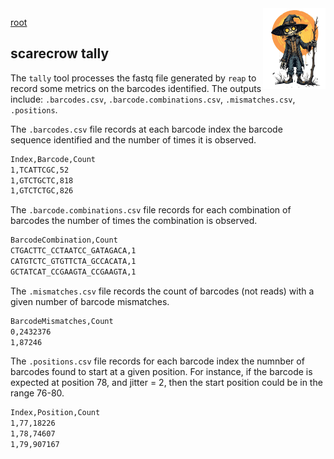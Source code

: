 <img style="float:right;width:100px;" src="../img/scarecrow.png" alt="scarecrow"/>

[root](root.md)

## scarecrow tally
The `tally` tool processes the fastq file generated by `reap` to record some metrics on the barcodes identified. The outputs include: `.barcodes.csv`, `.barcode.combinations.csv`, `.mismatches.csv`, `.positions`.

The `.barcodes.csv` file records at each barcode index the barcode sequence identified and the number of times it is observed.

```bash
Index,Barcode,Count
1,TCATTCGC,52
1,GTCTGCTC,818
1,GTCTCTGC,826
```

The `.barcode.combinations.csv` file records for each combination of barcodes the number of times the combination is observed.

```bash
BarcodeCombination,Count
CTGACTTC_CCTAATCC_GATAGACA,1
CATGTCTC_GTGTTCTA_GCCACATA,1
GCTATCAT_CCGAAGTA_CCGAAGTA,1
```

The `.mismatches.csv` file records the count of barcodes (not reads) with a given number of barcode mismatches.

```bash
BarcodeMismatches,Count
0,2432376
1,87246
```

The `.positions.csv` file records for each barcode index the numnber of barcodes found to start at a given position. For instance, if the barcode is expected at position 78, and jitter = 2, then the start position could be in the range 76-80.

```bash
Index,Position,Count
1,77,18226
1,78,74607
1,79,907167
```